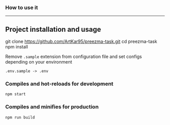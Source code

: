 ### How to use it

---

## Project installation and usage

git clone https://github.com/ArtKar95/preezma-task.git
cd preezma-task
npm install

Remove `.sample` extension from configuration file and set configs depending on your environment

```
.env.sample -> .env
```

### Compiles and hot-reloads for development

```
npm start
```

### Compiles and minifies for production

```
npm run build
```
